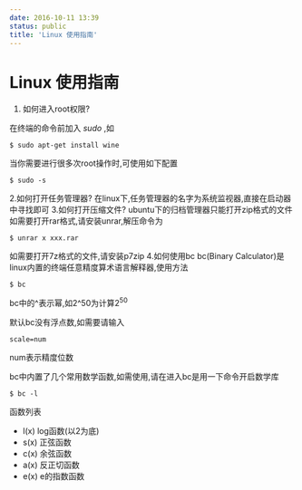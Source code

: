 ```yaml
---
date: 2016-10-11 13:39
status: public
title: 'Linux 使用指南'
---
```


# Linux 使用指南

1. 如何进入root权限?

  在终端的命令前加入 $sudo$ ,如

  ```shell
  $ sudo apt-get install wine
  ```

  当你需要进行很多次root操作时,可使用如下配置

  ```shell
  $ sudo -s
  ```
2.如何打开任务管理器?
在linux下,任务管理器的名字为系统监视器,直接在启动器中寻找即可
3.如何打开压缩文件?
ubuntu下的归档管理器只能打开zip格式的文件
如需要打开rar格式,请安装unrar,解压命令为
```shell
$ unrar x xxx.rar
```
如需要打开7z格式的文件,请安装p7zip
4.如何使用bc
 bc(Binary Calculator)是linux内置的终端任意精度算术语言解释器,使用方法
```shell
$ bc
```

bc中的^表示幂,如2^50为计算$2^50$

默认bc没有浮点数,如需要请输入
```bc
scale=num
```
num表示精度位数

bc中内置了几个常用数学函数,如需使用,请在进入bc是用一下命令开启数学库
```shell
$ bc -l
```
函数列表
* l(x) log函数(以2为底)
* s(x) 正弦函数
* c(x) 余弦函数
* a(x) 反正切函数
* e(x) e的指数函数